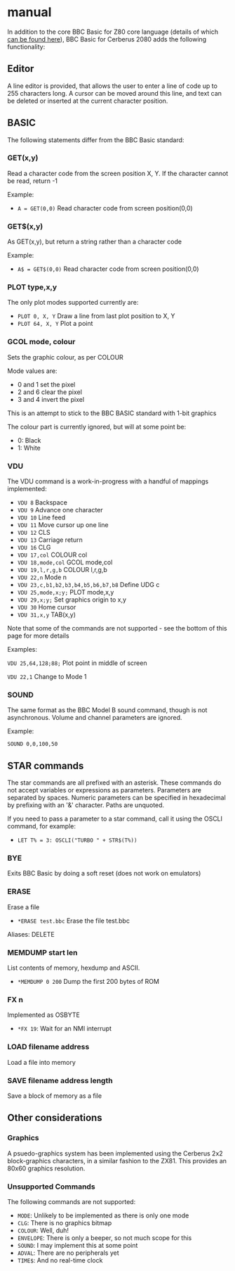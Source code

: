 # manual

In addition to the core BBC Basic for Z80 core language (details of which [can be found here](bbcbasic.txt)), BBC Basic for Cerberus 2080 adds the following functionality:

## Editor

A line editor is provided, that allows the user to enter a line of code up to 255 characters long. A cursor can be moved around this line, and text can be deleted or inserted at the current character position.

## BASIC

The following statements differ from the BBC Basic standard:

### GET(x,y)

Read a character code from the screen position X, Y. If the character cannot be read, return -1

Example:

- `A = GET(0,0)` Read character code from screen position(0,0)

### GET$(x,y)

As GET(x,y), but return a string rather than a character code

Example:

- `A$ = GET$(0,0)` Read character code from screen position(0,0)

### PLOT type,x,y

The only plot modes supported currently are:

- `PLOT 0, X, Y` Draw a line from last plot position to X, Y
- `PLOT 64, X, Y` Plot a point

### GCOL mode, colour

Sets the graphic colour, as per COLOUR

Mode values are:
- 0 and 1 set the pixel
- 2 and 6 clear the pixel
- 3 and 4 invert the pixel

This is an attempt to stick to the BBC BASIC standard with 1-bit graphics

The colour part is currently ignored, but will at some point be:

- 0: Black
- 1: White

### VDU

The VDU command is a work-in-progress with a handful of mappings implemented:

- `VDU 8` Backspace
- `VDU 9` Advance one character
- `VDU 10` Line feed
- `VDU 11` Move cursor up one line
- `VDU 12` CLS
- `VDU 13` Carriage return
- `VDU 16` CLG
- `VDU 17,col` COLOUR col
- `VDU 18,mode,col` GCOL mode,col
- `VDU 19,l,r,g,b` COLOUR l,r,g,b
- `VDU 22,n` Mode n
- `VDU 23,c,b1,b2,b3,b4,b5,b6,b7,b8` Define UDG c
- `VDU 25,mode,x;y;` PLOT mode,x,y
- `VDU 29,x;y;` Set graphics origin to x,y
- `VDU 30` Home cursor
- `VDU 31,x,y` TAB(x,y)

Note that some of the commands are not supported - see the bottom of this page for more details

Examples:

`VDU 25,64,128;88;` Plot point in middle of screen

`VDU 22,1` Change to Mode 1

### SOUND

The same format as the BBC Model B sound command, though is not asynchronous. Volume and channel parameters are ignored.

Example:

`SOUND 0,0,100,50`

## STAR commands

The star commands are all prefixed with an asterisk. These commands do not accept variables or expressions as parameters. Parameters are separated by spaces. Numeric parameters can be specified in hexadecimal by prefixing with an '&' character. Paths are unquoted. 

If you need to pass a parameter to a star command, call it using the OSCLI command, for example:

- `LET T% = 3: OSCLI("TURBO " + STR$(T%))`

### BYE

Exits BBC Basic by doing a soft reset (does not work on emulators)

### ERASE

Erase a file

- `*ERASE test.bbc` Erase the file test.bbc

Aliases: DELETE

### MEMDUMP start len

List contents of memory, hexdump and ASCII.

- `*MEMDUMP 0 200` Dump the first 200 bytes of ROM

### FX n

Implemented as OSBYTE

- `*FX 19`: Wait for an NMI interrupt

### LOAD filename address

Load a file into memory

### SAVE filename address length

Save a block of memory as a file

## Other considerations

### Graphics

A psuedo-graphics system has been implemented using the Cerberus 2x2 block-graphics characters, in a similar fashion to the ZX81. This provides an 80x60 graphics resolution.

### Unsupported Commands

The following commands are not supported:

- `MODE`: Unlikely to be implemented as there is only one mode
- `CLG`: There is no graphics bitmap
- `COLOUR`: Well, duh!
- `ENVELOPE`: There is only a beeper, so not much scope for this
- `SOUND`: I may implement this at some point
- `ADVAL`: There are no peripherals yet
- `TIME$`: And no real-time clock

